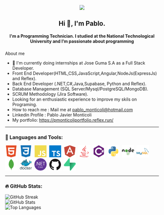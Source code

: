 <div id="header" align="center">
    <img src="https://media.giphy.com/media/Dh5q0sShxgp13DwrvG/giphy.gif" width="200px">
    <h2 align="center">Hi 👋, I'm Pablo.</h2>
    <h4 align="center">I'm a Programming Technician. I studied at the National Technological University and I’m passionate about programming</h4>
</div>

### 
About me
- 🔭 I'm currently doing internships at Jose Guma S.A as a Full Stack Developer.
- Front End Developer(HTML,CSS,JavaScript,Angular,NodeJs(ExpressJs) and Reflex).
- Back End Developer (.NET,C#,Java,Supabase, Python and Reflex).
- Database Management (SQL Server/Mysql/PostgreSQL/MongoDB).
- SCRUM Methodology (Jira Software).
- Looking for an enthusiastic experience to improve my skils on Programing.
- How to reach me : Mail me at pablo_monticoli@hotmail.com
- Linkedin Profile : Pablo Javier Monticoli
- My portfolio: <a href="https://pmonticoliportfolio.reflex.run/" target="_blank">https://pmonticoliportfolio.reflex.run/</a>

---
### 
<div align="left">
    <h3>🔨 Languages and Tools:</h3>
    <div>
        <img src="https://github.com/devicons/devicon/blob/master/icons/html5/html5-plain.svg" 
        alt="HTML" title="HTML" width="40px" height="40px">&nbsp;
        <img src="https://github.com/devicons/devicon/blob/master/icons/css3/css3-plain.svg" 
        alt="CSS" title="CSS" width="40px" height="40px">&nbsp;
        <img src="https://github.com/devicons/devicon/blob/master/icons/javascript/javascript-plain.svg" 
        alt="javascript" title="javascript" width="40px" height="40px">&nbsp;
        <img src="https://raw.githubusercontent.com/devicons/devicon/6910f0503efdd315c8f9b858234310c06e04d9c0/icons/typescript/typescript-original.svg" 
        alt="typecript" title="typescript" width="40px" height="40px">&nbsp;        
        <img src="https://github.com/devicons/devicon/blob/master/icons/angularjs/angularjs-plain.svg" 
        alt="Angular" title="Angular" width="40px" height="40px">&nbsp;
        <img src="https://github.com/devicons/devicon/blob/master/icons/java/java-plain.svg" 
        alt="java" title="java" width="40px" height="40px">&nbsp;
        <img src="https://github.com/devicons/devicon/blob/master/icons/csharp/csharp-plain.svg" 
        alt="c#" title="c#" width="40px" height="40px">&nbsp;
        <img src="https://raw.githubusercontent.com/devicons/devicon/6910f0503efdd315c8f9b858234310c06e04d9c0/icons/python/python-original.svg" 
        alt="python" title="python" width="40px" height="40px">&nbsp;
        <img src="https://raw.githubusercontent.com/devicons/devicon/6910f0503efdd315c8f9b858234310c06e04d9c0/icons/nodejs/nodejs-original-wordmark.svg" 
        alt="nodejs" title="nodejs" width="40px" height="40px">&nbsp;
        <img src="https://raw.githubusercontent.com/devicons/devicon/6910f0503efdd315c8f9b858234310c06e04d9c0/icons/mysql/mysql-original-wordmark.svg" 
        alt="mysql" title="mysql" width="40px" height="40px">&nbsp;
        <img src="https://github.com/devicons/devicon/blob/master/icons/mongodb/mongodb-plain.svg" 
        alt="mongodb" title="mongodb" width="40px" height="40px">&nbsp;
        <img src="https://raw.githubusercontent.com/devicons/devicon/6910f0503efdd315c8f9b858234310c06e04d9c0/icons/docker/docker-original-wordmark.svg" 
        alt="docker" title="docker" width="40px" height="40px">&nbsp;
        <img src="https://raw.githubusercontent.com/devicons/devicon/6910f0503efdd315c8f9b858234310c06e04d9c0/icons/dotnetcore/dotnetcore-original.svg" 
        alt="dotnet" title="dotnet" width="40px" height="40px">&nbsp;        
        <img src="https://raw.githubusercontent.com/devicons/devicon/6910f0503efdd315c8f9b858234310c06e04d9c0/icons/github/github-original.svg" 
        alt="github" title="github" width="40px" height="40px">&nbsp;        
        <img src="https://raw.githubusercontent.com/devicons/devicon/6910f0503efdd315c8f9b858234310c06e04d9c0/icons/supabase/supabase-original.svg" 
        alt="github" title="supabase" width="40px" height="40px">&nbsp;        
    </div>
</div>



---
### 🔥 GitHub Stats:
<div align="start">
    <img src="https://github-readme-streak-stats.herokuapp.com?user=PJMonticoli&theme=dark&locale=es" alt="GitHub Streak" style="width: 300px;">
</div>
<div align="start">
    <img src="https://github-readme-stats.vercel.app/api?username=PJMonticoli&show_icons=true&theme=dark" alt="GitHub Stats" style="width: 300px;">
</div>
<div align="start">
    <img src="https://github-readme-stats.vercel.app/api/top-langs/?username=PJMonticoli&layout=compact&theme=dark" alt="Top Languages" style="width: 300px;">
</div>



